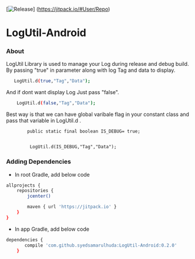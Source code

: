
[![Release](https://jitpack.io/v/User/Repo.svg)]
(https://jitpack.io/#User/Repo)

# LogUtil-Android

### About

LogUtil Library is used to manage your Log during release and debug build.
By passing "true" in parameter along with log Tag and data to display.
```sh
   LogUtil.d(true,"Tag","Data");
```
         
And  if dont want display Log Just pass "false".

```sh
    LogUtil.d(false,"Tag","Data");
```

Best way is that we can have global varibale flag in your constant class and pass that variable in LogUtil.d  .
     
          
            public static final boolean IS_DEBUG= true;
           
              
             LogUtil.d(IS_DEBUG,"Tag","Data"); 
              

### Adding Dependencies

- In root Gradle, add below code

```sh
allprojects {
    repositories {
        jcenter()

        maven { url 'https://jitpack.io' }
    }
}

```

- In app Gradle, add below code

```sh
dependencies {
       compile 'com.github.syedsamarulhuda:LogUtil-Android:0.2.0'
    }
```


